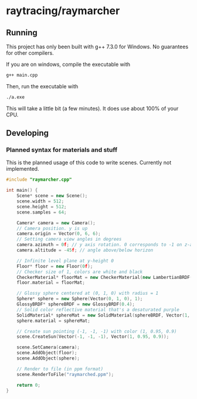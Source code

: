 # raytracing/raymarcher

## Running
This project has only been built with g++ 7.3.0 for Windows. No guarantees for other compilers.

If you are on windows, compile the executable with
```sh
g++ main.cpp
```

Then, run the executable with
```sh
./a.exe
```

This will take a little bit (a few minutes). It does use about 100% of your CPU.

## Developing

### Planned syntax for materials and stuff
This is the planned usage of this code to write scenes. Currently not implemented.
```cpp
#include "raymarcher.cpp"

int main() {
    Scene* scene = new Scene();
    scene.width = 512;
    scene.height = 512;
    scene.samples = 64;

    Camera* camera = new Camera();
    // Camera position. y is up
    camera.origin = Vector(0, 6, 6);
    // Setting camera view angles in degrees
    camera.azimuth = 0f; // y axis rotation. 0 corresponds to -1 on z-axis being forward
    camera.altitude = -45f; // angle above/below horizon

    // Infinite level plane at y-height 0
    Floor* floor = new Floor(0f);
    // Checker size of 1, colors are white and black
    CheckerMaterial* floorMat = new CheckerMaterial(new LambertianBRDF(), 1, Vector(1, 1, 1), Vector(0, 0, 0));
    floor.material = floorMat;

    // Glossy sphere centered at (0, 1, 0) with radius = 1
    Sphere* sphere = new Sphere(Vector(0, 1, 0), 1);
    GlossyBRDF* sphereBRDF = new GlossyBRDF(0.4);
    // Solid color reflective material that's a desaturated purple
    SolidMaterial* sphereMat = new SolidMaterial(sphereBRDF, Vector(1, 0.5, 1));
    sphere.material = sphereMat;

    // Create sun pointing (-1, -1, -1) with color (1, 0.95, 0.9)
    scene.CreateSun(Vector(-1, -1, -1), Vector(1, 0.95, 0.9));

    scene.SetCamera(camera);
    scene.AddObject(floor);
    scene.AddObject(sphere);

    // Render to file (in ppm format)
    scene.RenderToFile("raymarched.ppm");

    return 0;
}
```